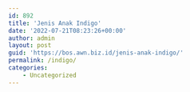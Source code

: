 ```yaml
---
id: 892
title: 'Jenis Anak Indigo'
date: '2022-07-21T08:23:26+00:00'
author: admin
layout: post
guid: 'https://bos.awn.biz.id/jenis-anak-indigo/'
permalink: /indigo/
categories:
    - Uncategorized
---
```


